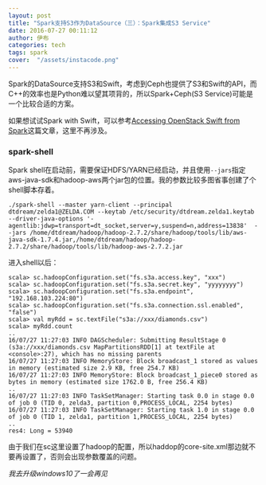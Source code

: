 ```yaml
---
layout: post
title: "Spark支持S3作为DataSource（三）：Spark集成S3 Service"
date: 2016-07-27 00:11:12
author: 伊布
categories: tech
tags: spark
cover:  "/assets/instacode.png"
---
```



Spark的DataSource支持S3和Swift，考虑到Ceph也提供了S3和Swift的API，而C++的效率也是Python难以望其项背的，所以Spark+Ceph(S3 Service)可能是一个比较合适的方案。

如果想试试Spark with Swift，可以参考[Accessing OpenStack Swift from Spark](http://spark.apache.org/docs/latest/storage-openstack-swift.html)这篇文章，这里不再涉及。


### spark-shell

Spark shell在启动前，需要保证HDFS/YARN已经启动，并且使用`--jars`指定aws-java-sdk和hadoop-aws两个jar包的位置。我的参数比较多图省事创建了个shell脚本存着。

```
./spark-shell --master yarn-client --principal dtdream/zelda1@ZELDA.COM --keytab /etc/security/dtdream.zelda1.keytab --driver-java-options '-agentlib:jdwp=transport=dt_socket,server=y,suspend=n,address=13838'  --jars /home/dtdream/hadoop/hadoop-2.7.2/share/hadoop/tools/lib/aws-java-sdk-1.7.4.jar,/home/dtdream/hadoop/hadoop-2.7.2/share/hadoop/tools/lib/hadoop-aws-2.7.2.jar
```


进入shell以后：

```
scala> sc.hadoopConfiguration.set("fs.s3a.access.key", "xxx")
scala> sc.hadoopConfiguration.set("fs.s3a.secret.key", "yyyyyyyy")
scala> sc.hadoopConfiguration.set("fs.s3a.endpoint", "192.168.103.224:80")
scala> sc.hadoopConfiguration.set("fs.s3a.connection.ssl.enabled", "false")
scala> val myRdd = sc.textFile("s3a://xxx/diamonds.csv")
scala> myRdd.count
..
16/07/27 11:27:03 INFO DAGScheduler: Submitting ResultStage 0 (s3a://xxx/diamonds.csv MapPartitionsRDD[1] at textFile at <console>:27), which has no missing parents
16/07/27 11:27:03 INFO MemoryStore: Block broadcast_1 stored as values in memory (estimated size 2.9 KB, free 254.7 KB)
16/07/27 11:27:03 INFO MemoryStore: Block broadcast_1_piece0 stored as bytes in memory (estimated size 1762.0 B, free 256.4 KB)
..
16/07/27 11:27:03 INFO TaskSetManager: Starting task 0.0 in stage 0.0 of job 0 (TID 0, zelda3, partition 0,PROCESS_LOCAL, 2254 bytes)
16/07/27 11:27:03 INFO TaskSetManager: Starting task 1.0 in stage 0.0 of job 0 (TID 1, zelda1, partition 1,PROCESS_LOCAL, 2254 bytes)
..
res4: Long = 53940
```

由于我们在sc这里设置了hadoop的配置，所以haddop的core-site.xml那边就不要再设置了，否则会出现参数覆盖的问题。

*我去升级windows10了一会再见*

